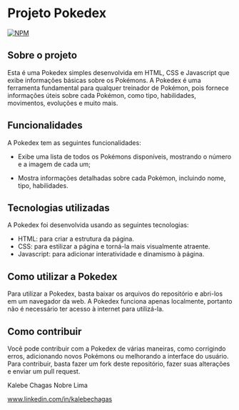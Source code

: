#  Projeto Pokedex
[![NPM](https://img.shields.io/npm/l/react)](https://github.com/kalebechagas/Projeto_Pokedex/blob/main/LICENSE)

## Sobre o projeto

Esta é uma Pokedex simples desenvolvida em HTML, CSS e Javascript que exibe informações básicas sobre os Pokémons. A Pokedex é uma ferramenta fundamental para qualquer treinador de Pokémon, pois fornece informações úteis sobre cada Pokémon, como tipo, habilidades, movimentos, evoluções e muito mais.

## Funcionalidades
A Pokedex tem as seguintes funcionalidades:

- Exibe uma lista de todos os Pokémons disponíveis, mostrando o número e a imagem de cada um;

- Mostra informações detalhadas sobre cada Pokémon, incluindo nome, tipo, habilidades.

## Tecnologias utilizadas
A Pokedex foi desenvolvida usando as seguintes tecnologias:

- HTML: para criar a estrutura da página.
- CSS: para estilizar a página e torná-la mais visualmente atraente.
- Javascript: para adicionar interatividade e dinamismo à página.

## Como utilizar a Pokedex
Para utilizar a Pokedex, basta baixar os arquivos do repositório e abri-los em um navegador da web. A Pokedex funciona apenas localmente, portanto não é necessário ter acesso à internet para utilizá-la.

## Como contribuir
Você pode contribuir com a Pokedex de várias maneiras, como corrigindo erros, adicionando novos Pokémons ou melhorando a interface do usuário. Para contribuir, basta fazer um fork deste repositório, fazer suas alterações e enviar um pull request.

Kalebe Chagas Nobre Lima

www.linkedin.com/in/kalebechagas
